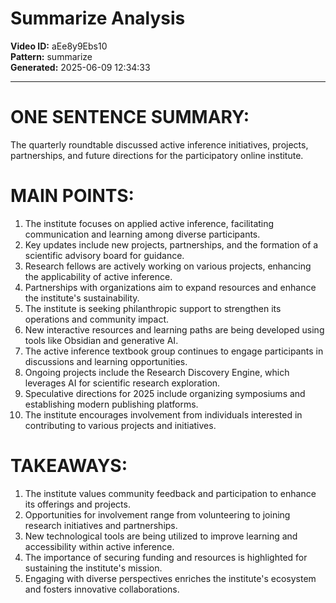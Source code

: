 # Summarize Analysis

**Video ID:** aEe8y9Ebs10  
**Pattern:** summarize  
**Generated:** 2025-06-09 12:34:33  

---

# ONE SENTENCE SUMMARY:
The quarterly roundtable discussed active inference initiatives, projects, partnerships, and future directions for the participatory online institute.

# MAIN POINTS:
1. The institute focuses on applied active inference, facilitating communication and learning among diverse participants.
2. Key updates include new projects, partnerships, and the formation of a scientific advisory board for guidance.
3. Research fellows are actively working on various projects, enhancing the applicability of active inference.
4. Partnerships with organizations aim to expand resources and enhance the institute's sustainability.
5. The institute is seeking philanthropic support to strengthen its operations and community impact.
6. New interactive resources and learning paths are being developed using tools like Obsidian and generative AI.
7. The active inference textbook group continues to engage participants in discussions and learning opportunities.
8. Ongoing projects include the Research Discovery Engine, which leverages AI for scientific research exploration.
9. Speculative directions for 2025 include organizing symposiums and establishing modern publishing platforms.
10. The institute encourages involvement from individuals interested in contributing to various projects and initiatives.

# TAKEAWAYS:
1. The institute values community feedback and participation to enhance its offerings and projects.
2. Opportunities for involvement range from volunteering to joining research initiatives and partnerships.
3. New technological tools are being utilized to improve learning and accessibility within active inference.
4. The importance of securing funding and resources is highlighted for sustaining the institute's mission.
5. Engaging with diverse perspectives enriches the institute's ecosystem and fosters innovative collaborations.